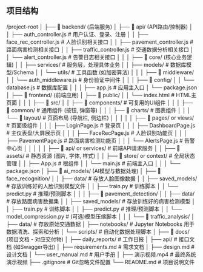 ## 项目结构
/project-root
│
├── 📂 backend/  (后端服务)
│   ├── 📂 api/  (API路由/控制器)
│   │   ├── auth_controller.js         # 用户认证、登录、注册
│   │   ├── face_rec_controller.js     # 人脸识别相关接口
│   │   ├── pavement_controller.js     # 路面病害检测相关接口
│   │   ├── traffic_controller.js      # 交通数据分析相关接口
│   │   └── alert_controller.js        # 告警日志相关接口
│   │
│   ├── 📂 core/  (核心业务逻辑)
│   │   ├── services/                  # 服务层，处理具体业务
│   │   ├── models/                    # 数据库模型/Schema
│   │   └── utils/                     # 工具函数 (如加密算法)
│   │
│   ├── 📂 middleware/
│   │   └── auth_middleware.js         # 身份验证中间件
│   │
│   ├── 📂 config/
│   │   └── database.js                # 数据库配置
│   │
│   ├── app.js                         # 应用主入口
│   └── package.json
│
├── 📂 frontend/  (前端应用)
│   ├── 📂 public/
│   │   └── index.html                 # HTML主页面
│   │
│   ├── 📂 src/
│   │   ├── 📂 components/              # 可复用的UI组件
│   │   │   ├── 📂 common/              # 通用组件 (按钮, 弹窗等)
│   │   │   ├── 📂 charts/              # 图表组件
│   │   │   └── 📂 layout/              # 页面布局 (导航栏, 侧边栏)
│   │   │
│   │   ├── 📂 pages/ or views/        # 页面级组件
│   │   │   ├── LoginPage.js           # 登录页
│   │   │   ├── DashboardPage.js       # 主仪表盘/大屏展示页
│   │   │   ├── FaceRecPage.js         # 人脸识别功能页
│   │   │   ├── PavementPage.js        # 路面病害检测功能页
│   │   │   └── AlertsPage.js          # 告警中心页
│   │   │
│   │   ├── 📂 api/ or services/       # 前端API请求服务
│   │   ├── 📂 assets/                 # 静态资源 (图片, 字体, 样式)
│   │   ├── 📂 store/ or context/      # 全局状态管理
│   │   ├── App.js                     # 根组件
│   │   └── main.js                    # 前端主入口
│   │
│   └── package.json
│
├── 📂 ai_models/  (AI模型与数据处理)
│   ├── 📂 face_recognition/
│   │   ├── data/                      # 存放人脸图像数据
│   │   ├── saved_models/              # 存放训练好的人脸识别模型文件
│   │   ├── train.py                   # 训练脚本
│   │   └── predict.py                 # 推理/预测脚本
│   │
│   ├── 📂 pavement_detection/
│   │   ├── data/                      # 存放路面病害数据集
│   │   ├── saved_models/              # 存放训练好的病害检测模型
│   │   ├── train.py                   # 训练脚本
│   │   ├── predict.py                 # 推理/预测脚本
│   │   └── model_compression.py       # (可选)模型压缩脚本
│   │
│   └── 📂 traffic_analysis/
│       ├── data/                      # 存放原始交通数据
│       ├── notebooks/                 # Jupyter Notebooks 用于数据清洗、探索和分析
│       └── scripts/                   # 自动化数据处理脚本
│
├── 📂 docs/  (项目文档 - 对应交付物)
│   ├── daily_reports/                 # 工作日报
│   ├── api/                           # 接口文档 (如Swagger导出)
│   ├── requirements.md                # 需求文档
│   ├── design.md                      # 设计文档
│   └── user_manual.md                 # 用户手册
│
├── 演示视频.mp4                       # 最终系统演示视频
├── .gitignore                         # Git忽略文件配置
└── README.md                          # 项目说明文件
